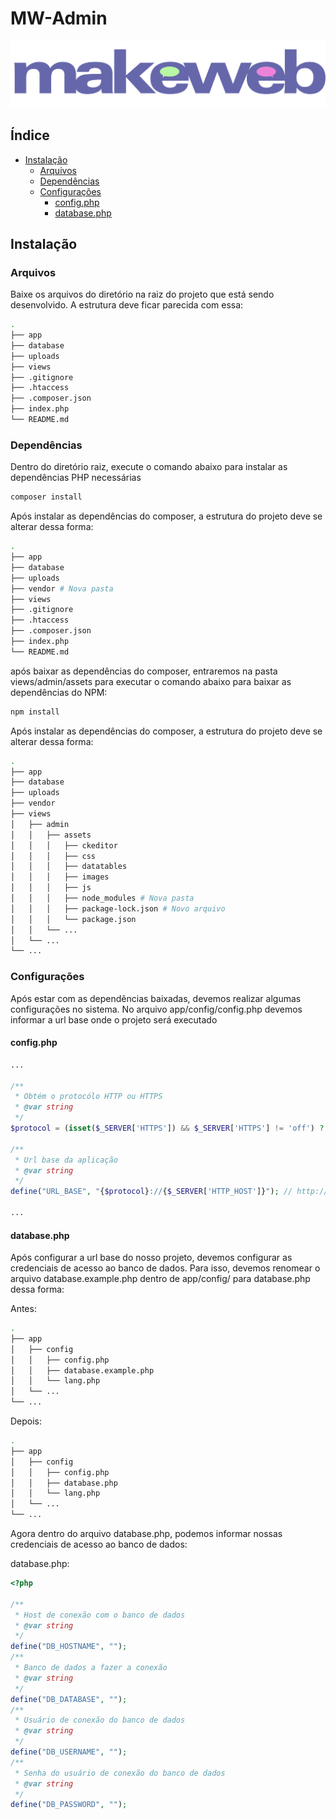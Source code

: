 # MW-Admin

 ![Makeweb Logo](views/admin/assets/images/logo-makeweb.png "Makeweb Logo")

## Índice

- [Instalação](#instalação)
  - [Arquivos](#arquivos)
  - [Dependências](#dependências)
  - [Configurações](#configurações)
    - [config.php](#configphp)
    - [database.php](#databasephp)

## Instalação

### Arquivos

Baixe os arquivos do diretório na raiz do projeto que está sendo desenvolvido. A estrutura deve ficar parecida com essa:

```` bash
.
├── app
├── database
├── uploads
├── views
├── .gitignore
├── .htaccess
├── .composer.json
├── index.php
└── README.md
````

### Dependências

Dentro do diretório raiz, execute o comando abaixo para instalar as dependências PHP necessárias

```` bash
composer install
````

Após instalar as dependências do composer, a estrutura do projeto deve se alterar dessa forma:

```` bash
.
├── app
├── database
├── uploads
├── vendor # Nova pasta
├── views
├── .gitignore
├── .htaccess
├── .composer.json
├── index.php
└── README.md
````

após baixar as dependências do composer, entraremos na pasta views/admin/assets para executar o comando abaixo para baixar as dependências do NPM:

````bash
npm install
````

Após instalar as dependências do composer, a estrutura do projeto deve se alterar dessa forma:

```` bash
.
├── app
├── database
├── uploads
├── vendor 
├── views
│   ├── admin         
│   │   ├── assets      
│   │   │   ├── ckeditor
│   │   │   ├── css
│   │   │   ├── datatables
│   │   │   ├── images
│   │   │   ├── js
│   │   │   ├── node_modules # Nova pasta
│   │   │   ├── package-lock.json # Novo arquivo
│   │   │   └── package.json
│   │   └── ...
│   └── ...
└── ...
````

### Configurações

Após estar com as dependências baixadas, devemos realizar algumas configurações no sistema. No arquivo app/config/config.php devemos informar a url base onde o projeto será executado

#### config.php

```` php
...

/**
 * Obtém o protocólo HTTP ou HTTPS
 * @var string
 */
$protocol = (isset($_SERVER['HTTPS']) && $_SERVER['HTTPS'] != 'off') ? 'https' : 'http';

/**
 * Url base da aplicação
 * @var string
 */
define("URL_BASE", "{$protocol}://{$_SERVER['HTTP_HOST']}"); // http://localhost

...
````

#### database.php

Após configurar a url base do nosso projeto, devemos configurar as credenciais de acesso ao banco de dados. Para isso, devemos renomear o arquivo database.example.php dentro de app/config/ para database.php dessa forma:

Antes:

```` bash
.
├── app
│   ├── config         
│   │   ├── config.php      
│   │   ├── database.example.php      
│   │   └── lang.php      
│   └── ...
└── ...
````

Depois:

```` bash
.
├── app
│   ├── config         
│   │   ├── config.php      
│   │   ├── database.php      
│   │   └── lang.php      
│   └── ...
└── ...
````

Agora dentro do arquivo database.php, podemos informar nossas credenciais de acesso ao banco de dados:

database.php:

````php
<?php

/**
 * Host de conexão com o banco de dados
 * @var string
 */
define("DB_HOSTNAME", "");
/**
 * Banco de dados a fazer a conexão
 * @var string
 */
define("DB_DATABASE", "");
/**
 * Usuário de conexão do banco de dados
 * @var string
 */
define("DB_USERNAME", "");
/**
 * Senha do usuário de conexão do banco de dados
 * @var string
 */
define("DB_PASSWORD", "");

````
